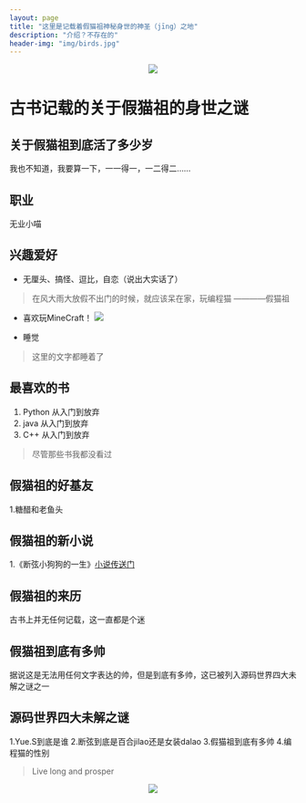 ```yaml
---
layout: page
title: "这里是记载着假猫祖神秘身世的神圣（jīng）之地"
description: "介绍？不存在的"
header-img: "img/birds.jpg"
---
```


<center>
    <p><img src="https://timgsa.baidu.com/timg?image&quality=80&size=b9999_10000&sec=1509860055100&di=94737be380c453c16e4b06033671c765&imgtype=0&src=http%3A%2F%2Fimg2.ctoutiao.com%2Fuploads%2F2017%2F05%2F16%2F0639dfb80069678cfd405deb2d28a39d.jpg" align="center"></p>
  </center>

# 古书记载的关于假猫祖的身世之谜

## 关于假猫祖到底活了多少岁
我也不知道，我要算一下，一一得一，一二得二……

## 职业
无业小喵

## 兴趣爱好
* 无厘头、搞怪、逗比，自恋（说出大实话了）
> 在风大雨大放假不出门的时候，就应该呆在家，玩编程猫 ————假猫祖

* 喜欢玩MineCraft！
![](https://timgsa.baidu.com/timg?image&quality=80&size=b9999_10000&sec=1510998314466&di=a51858a6b7005763d0575800217ece35&imgtype=0&src=http%3A%2F%2Fimg.dwstatic.com%2Fmc%2F1506%2F298572363239%2F1434617182965.jpg)

* 睡觉
> 这里的文字都睡着了

## 最喜欢的书
1. Python 从入门到放弃
2. java 从入门到放弃
3. C++ 从入门到放弃
> 尽管那些书我都没看过

## 假猫祖的好基友
1.糖醋和老鱼头

## 假猫祖的新小说
1.《断弦小狗狗的一生》[小说传送门](https://www.codemao.cn/wiki/novel/cover/4199)

## 假猫祖的来历
古书上并无任何记载，这一直都是个迷

## 假猫祖到底有多帅
据说这是无法用任何文字表达的帅，但是到底有多帅，这已被列入源码世界四大未解之谜之一

## 源码世界四大未解之谜
1.Yue.S到底是谁
2.断弦到底是百合jilao还是女装dalao
3.假猫祖到底有多帅
4.编程猫的性别



> Live long and prosper

<center>
    <p><img src="http://dreamofbook.qiniudn.com/hacker.png" align="center"></p>
</center>
